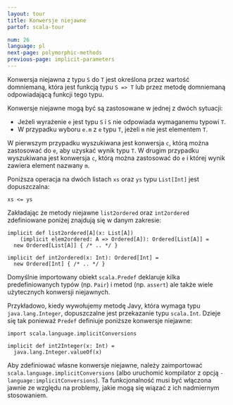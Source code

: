 ```yaml
---
layout: tour
title: Konwersje niejawne
partof: scala-tour

num: 26
language: pl
next-page: polymorphic-methods
previous-page: implicit-parameters
---
```


Konwersja niejawna z typu `S` do `T` jest określona przez wartość domniemaną, która jest funkcją typu `S => T` lub przez metodę domniemaną odpowiadającą funkcji tego typu.

Konwersje niejawne mogą być są zastosowane w jednej z dwóch sytuacji:

* Jeżeli wyrażenie `e` jest typu `S` i `S` nie odpowiada wymaganemu typowi `T`.
* W przypadku wyboru `e.m` z `e` typu `T`, jeżeli `m` nie jest elementem `T`.

W pierwszym przypadku wyszukiwana jest konwersja `c`, którą można zastosować do `e`, aby uzyskać wynik typu `T`.
W drugim przypadku wyszukiwana jest konwersja `c`, którą można zastosować do `e` i której wynik zawiera element nazwany `m`.

Poniższa operacja na dwóch listach `xs` oraz `ys` typu `List[Int]` jest dopuszczalna:

```
xs <= ys
```

Zakładając że metody niejawne `list2ordered` oraz `int2ordered` zdefiniowane poniżej znajdują się w danym zakresie:

```
implicit def list2ordered[A](x: List[A])
    (implicit elem2ordered: A => Ordered[A]): Ordered[List[A]] =
  new Ordered[List[A]] { /* .. */ }

implicit def int2ordered(x: Int): Ordered[Int] =
  new Ordered[Int] { /* .. */ }
```

Domyślnie importowany obiekt `scala.Predef` deklaruje kilka predefiniowanych typów (np. `Pair`) i metod (np. `assert`) ale także wiele użytecznych konwersji niejawnych.

Przykładowo, kiedy wywołujemy metodę Javy, która wymaga typu `java.lang.Integer`, dopuszczalne jest przekazanie typu `scala.Int`. Dzieje się tak ponieważ `Predef` definiuje poniższe konwersje niejawne:

```tut
import scala.language.implicitConversions

implicit def int2Integer(x: Int) =
  java.lang.Integer.valueOf(x)
```

Aby zdefiniować własne konwersje niejawne, należy zaimportować `scala.language.implicitConversions` (albo uruchomić kompilator z opcją `-language:implicitConversions`). Ta funkcjonalność musi być włączona jawnie ze względu na problemy, jakie mogą się wiązać z ich nadmiernym stosowaniem.
